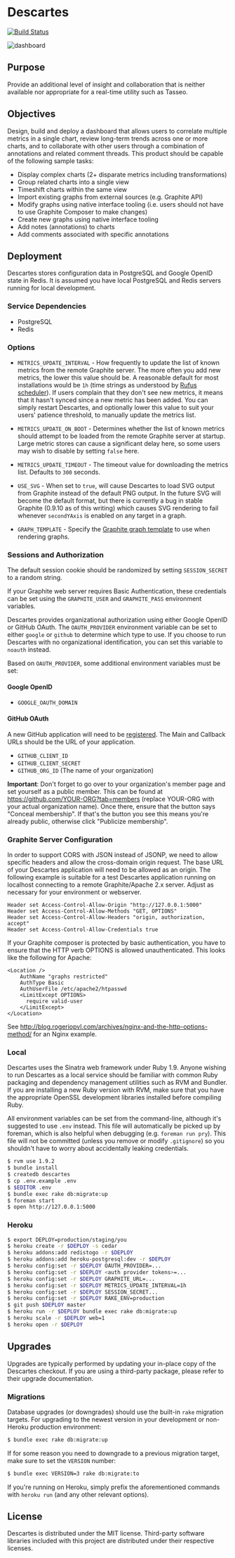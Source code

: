 # Descartes

[![Build Status](https://secure.travis-ci.org/obfuscurity/descartes.png)](http://travis-ci.org/obfuscurity/descartes)

![dashboard](https://github.com/obfuscurity/descartes/raw/master/lib/descartes/public/img/descartes.png "Descartes")

## Purpose

Provide an additional level of insight and collaboration that is neither available nor appropriate for a real-time utility such as Tasseo.

## Objectives

Design, build and deploy a dashboard that allows users to correlate multiple metrics in a single chart, review long-term trends across one or more charts, and to collaborate with other users through a combination of annotations and related comment threads. This product should be capable of the following sample tasks:

* Display complex charts (2+ disparate metrics including transformations)
* Group related charts into a single view
* Timeshift charts within the same view
* Import existing graphs from external sources (e.g. Graphite API)
* Modify graphs using native interface tooling (i.e. users should not have to use Graphite Composer to make changes)
* Create new graphs using native interface tooling
* Add notes (annotations) to charts
* Add comments associated with specific annotations

## Deployment

Descartes stores configuration data in PostgreSQL and Google OpenID state in Redis. It is assumed you have local PostgreSQL and Redis servers running for local development.

### Service Dependencies

* PostgreSQL
* Redis

### Options

* `METRICS_UPDATE_INTERVAL` - How frequently to update the list of known metrics from the remote Graphite server. The more often you add new metrics, the lower this value should be. A reasonable default for most installations would be `1h` (time strings as understood by [Rufus scheduler](https://github.com/jmettraux/rufus-scheduler#the-time-strings-understood-by-rufus-scheduler)). If users complain that they don't see new metrics, it means that it hasn't synced since a new metric has been added. You can simply restart Descartes, and optionally lower this value to suit your users' patience threshold, to manually update the metrics list.

* `METRICS_UPDATE_ON_BOOT` - Determines whether the list of known metrics should attempt to be loaded from the remote Graphite server at startup. Large metric stores can cause a significant delay here, so some users may wish to disable by setting `false` here.

* `METRICS_UPDATE_TIMEOUT` - The timeout value for downloading the metrics list. Defaults to `300` seconds.

* `USE_SVG` - When set to `true`, will cause Descartes to load SVG output from Graphite instead of the default PNG output. In the future SVG will become the default format, but there is currently a bug in stable Graphite (0.9.10 as of this writing) which causes SVG rendering to fail whenever `secondYAxis` is enabled on any target in a graph.

* `GRAPH_TEMPLATE` - Specify the [Graphite graph template](https://graphite.readthedocs.org/en/latest/render_api.html?#template) to use when rendering graphs.

### Sessions and Authorization

The default session cookie should be randomized by setting `SESSION_SECRET` to a random string.

If your Graphite web server requires Basic Authentication, these credentials can be set using the `GRAPHITE_USER` and `GRAPHITE_PASS` environment variables.

Descartes provides organizational authorization using either Google OpenID or GitHub OAuth. The `OAUTH_PROVIDER` environment variable can be set to either `google` or `github` to determine which type to use. If you choose to run Descartes with no organizational identification, you can set this variable to `noauth` instead.

Based on `OAUTH_PROVIDER`, some additional environment variables must be set:

#### Google OpenID

* `GOOGLE_OAUTH_DOMAIN`

#### GitHub OAuth

A new GitHub application will need to be [registered](https://github.com/settings/applications/new). The Main and Callback URLs should be the URL of your application.

* `GITHUB_CLIENT_ID`
* `GITHUB_CLIENT_SECRET`
* `GITHUB_ORG_ID` (The name of your organization)

**Important**: Don't forget to go over to your organization's member page and set yourself as a public
member. This can be found at https://github.com/YOUR-ORG?tab=members (replace YOUR-ORG with your actual
organization name). Once there, ensure that the button says "Conceal membership". If that's the button
you see this means you're already public, otherwise click "Publicize membership".

### Graphite Server Configuration

In order to support CORS with JSON instead of JSONP, we need to allow specific headers and allow the cross-domain origin request. The base URL of your Descartes application will need to be allowed as an origin. The following example is suitable for a test Descartes application running on localhost connecting to a remote Graphite/Apache 2.x server. Adjust as necessary for your environment or webserver.

```
Header set Access-Control-Allow-Origin "http://127.0.0.1:5000"
Header set Access-Control-Allow-Methods "GET, OPTIONS"
Header set Access-Control-Allow-Headers "origin, authorization, accept"
Header set Access-Control-Allow-Credentials true
```

If your Graphite composer is protected by basic authentication, you have to ensure that the HTTP verb OPTIONS is allowed unauthenticated. This looks like the following for Apache:
```
<Location />
    AuthName "graphs restricted"
    AuthType Basic
    AuthUserFile /etc/apache2/htpasswd
    <LimitExcept OPTIONS>
      require valid-user
    </LimitExcept>
</Location>
```

See http://blog.rogeriopvl.com/archives/nginx-and-the-http-options-method/ for an Nginx example.

### Local

Descartes uses the Sinatra web framework under Ruby 1.9. Anyone wishing to run Descartes as a local service should be familiar with common Ruby packaging and dependency management utilities such as RVM and Bundler. If you are installing a new Ruby version with RVM, make sure that you have the appropriate OpenSSL development libraries installed before compiling Ruby.

All environment variables can be set from the command-line, although it's suggested to use `.env` instead. This file will automatically be picked up by foreman, which is also helpful when debugging (e.g. `foreman run pry`). This file will not be committed (unless you remove or modify `.gitignore`) so you shouldn't have to worry about accidentally leaking credentials.

```bash
$ rvm use 1.9.2
$ bundle install
$ createdb descartes
$ cp .env.example .env
$ $EDITOR .env
$ bundle exec rake db:migrate:up
$ foreman start
$ open http://127.0.0.1:5000
```

### Heroku

```bash
$ export DEPLOY=production/staging/you
$ heroku create -r $DEPLOY -s cedar
$ heroku addons:add redistogo -r $DEPLOY
$ heroku addons:add heroku-postgresql:dev -r $DEPLOY
$ heroku config:set -r $DEPLOY OAUTH_PROVIDER=...
$ heroku config:set -r $DEPLOY <auth provider tokens>=...
$ heroku config:set -r $DEPLOY GRAPHITE_URL=...
$ heroku config:set -r $DEPLOY METRICS_UPDATE_INTERVAL=1h
$ heroku config:set -r $DEPLOY SESSION_SECRET...
$ heroku config:set -r $DEPLOY RAKE_ENV=production
$ git push $DEPLOY master
$ heroku run -r $DEPLOY bundle exec rake db:migrate:up
$ heroku scale -r $DEPLOY web=1
$ heroku open -r $DEPLOY
```

## Upgrades

Upgrades are typically performed by updating your in-place copy of the Descartes checkout. If you are using a third-party package, please refer to their upgrade documentation.

### Migrations

Database upgrades (or downgrades) should use the built-in `rake` migration targets. For upgrading to the newest version in your development or non-Heroku production environment:

```bash
$ bundle exec rake db:migrate:up
```

If for some reason you need to downgrade to a previous migration target, make sure to set the `VERSION` number:

```bash
$ bundle exec VERSION=3 rake db:migrate:to
```

If you're running on Heroku, simply prefix the aforementioned commands with `heroku run` (and any other relevant options).

## License

Descartes is distributed under the MIT license. Third-party software libraries included with this project are distributed under their respective licenses.
